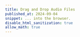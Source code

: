 ```yaml
---
title: Drag and Drop Audio Files
published_at: 2024-09-04
snippet: ... into the browser.
disable_html_sanitization: true
allow_math: true
---
```



<canvas id="drag_drop_example"></canvas>

<script>
   const a = { ctx: new AudioContext () }

   const sounds = Array (3).fill (0).map (() => new Audio ())

   const cnv = document.getElementById (`drag_drop_example`)
   cnv.width = cnv.parentNode.scrollWidth
   cnv.height = Math.ceil (cnv.width * 9 / 16)

   const ctx = cnv.getContext (`2d`)
   ctx.fillStyle = `black`
   ctx.fillRect (0, 0, cnv.width, cnv.height)

   ctx.fillStyle = `white`
   ctx.font = `48px sans-serif`
   ctx.fillText (`click!`, cnv.width / 2, cnv.height / 2)

   const indicate = i => {
      ctx.fillStyle = sounds[i].paused ? `orange` : `green`      
      ctx.fillRect (cnv.width * i / 3, 0, cnv.width / 3, cnv.height)
   }

   const toggle_sound = i => {
      if (sounds[i].paused) sounds[i].play ()
      else sounds[i].pause ()
      indicate (i)
   }

   const click_handler = e => {
      const i = Math.floor ((e.clientX - cnv.offsetLeft) * 3 / cnv.width)
      if (sounds[i].readyState === 4) toggle_sound (i)
   }

   cnv.onpointerdown = e => {
      if (a.ctx.state != `running`) {
         a.ctx.resume ()

         ctx.fillStyle = `black`
         ctx.fillRect (0, 0, cnv.width, cnv.height)

         ctx.strokeStyle = `white`
         ctx.lineWidth = 6
         ctx.lineCap = `square`

         ctx.moveTo (cnv.width / 3, 0)
         ctx.lineTo (cnv.width / 3, cnv.height)
         ctx.moveTo (cnv.width * 2 / 3, 0)
         ctx.lineTo (cnv.width * 2/ 3, cnv.height)

         ctx.stroke ()
      }
      else click_handler (e)
   }



   cnv.ondragover = e => e.preventDefault ()

   cnv.ondrop = async e => {
      e.preventDefault ()

      // if (a.ctx.state != `running`) {
      //    await a.ctx.resume ()
      // }

      const i = Math.floor ((e.clientX - cnv.offsetLeft) * 3 / cnv.width)

      if (!e.dataTransfer.items) return

      [ ...e.dataTransfer.items ].forEach (async item => {

         const file = await item.getAsFile ()
         console.log (file.name)

         const url  = await URL.createObjectURL (file)

         sounds[i].src = await url

         indicate (i)

         // for glitch loop oscillator:
         // const array_buffer = await file.arrayBuffer ()
         // const audio_data = await a.ctx.decodeAudioData (array_buffer)
         // const channel_data = audio_data.getChannelData (0)
      })
   }

</script>